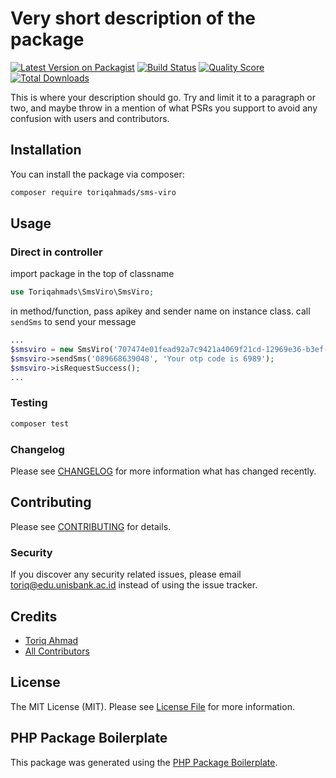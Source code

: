 # Very short description of the package

[![Latest Version on Packagist](https://img.shields.io/packagist/v/toriqahmads/sms-viro.svg?style=flat-square)](https://packagist.org/packages/toriqahmads/sms-viro)
[![Build Status](https://img.shields.io/travis/toriqahmads/sms-viro/master.svg?style=flat-square)](https://travis-ci.org/toriqahmads/sms-viro)
[![Quality Score](https://img.shields.io/scrutinizer/g/toriqahmads/sms-viro.svg?style=flat-square)](https://scrutinizer-ci.com/g/toriqahmads/sms-viro)
[![Total Downloads](https://img.shields.io/packagist/dt/toriqahmads/sms-viro.svg?style=flat-square)](https://packagist.org/packages/toriqahmads/sms-viro)

This is where your description should go. Try and limit it to a paragraph or two, and maybe throw in a mention of what PSRs you support to avoid any confusion with users and contributors.

## Installation

You can install the package via composer:

```bash
composer require toriqahmads/sms-viro
```

## Usage
### Direct in controller
import package in the top of classname
``` php
use Toriqahmads\SmsViro\SmsViro;
```
in method/function, pass apikey and sender name on instance class. call `sendSms` to send your message
``` php
...
$smsviro = new SmsViro('707474e01fead92a7c9421a4069f21cd-12969e36-b3ef-46d8-8e93-f78804cee22d', 'YourAwesomeApp');
$smsviro->sendSms('089668639048', 'Your otp code is 6989');
$smsviro->isRequestSuccess();
...
```

### Testing

``` bash
composer test
```

### Changelog

Please see [CHANGELOG](CHANGELOG.md) for more information what has changed recently.

## Contributing

Please see [CONTRIBUTING](CONTRIBUTING.md) for details.

### Security

If you discover any security related issues, please email toriq@edu.unisbank.ac.id instead of using the issue tracker.

## Credits

- [Toriq Ahmad](https://github.com/toriqahmads)
- [All Contributors](../../contributors)

## License

The MIT License (MIT). Please see [License File](LICENSE.md) for more information.

## PHP Package Boilerplate

This package was generated using the [PHP Package Boilerplate](https://laravelpackageboilerplate.com).
